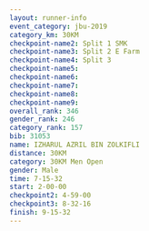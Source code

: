 ```yaml
---
layout: runner-info 
event_category: jbu-2019 
category_km: 30KM 
checkpoint-name2: Split 1 SMK 
checkpoint-name3: Split 2 E Farm 
checkpoint-name4: Split 3 
checkpoint-name5: 
checkpoint-name6: 
checkpoint-name7: 
checkpoint-name8: 
checkpoint-name9: 
overall_rank: 346
gender_rank: 246
category_rank: 157
bib: 31053
name: IZHARUL AZRIL BIN ZOLKIFLI
distance: 30KM
category: 30KM Men Open
gender: Male
time: 7-15-32
start: 2-00-00
checkpoint2: 4-59-00
checkpoint3: 8-32-16
finish: 9-15-32
---
```

